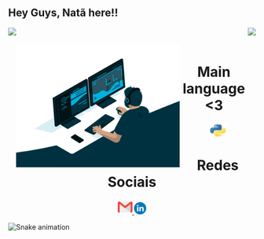 ## Hey Guys, Natã here!!

<div>
  <img  align="left" height="170em" src="https://github-readme-stats.vercel.app/api?username=Salezz&show_icons=true&theme=dracula&include_all_commits=true&count_private=true"/>
  <img align="right" height="170em" src="https://github-readme-stats.vercel.app/api/top-langs/?username=Salezz&layout=compact&langs_count=6&theme=dracula"/>
</div>
<br>

<div  align="center"> 
  <div style="display: inline_block"><br>
    <img align="left" height="250" alt="coding-time" src="code.gif">
    <h1 align="center"> Main language <3</h1>
    <img align="center" height="30" width="40" alt="python-icon" src="https://raw.githubusercontent.com/devicons/devicon/master/icons/python/python-original.svg">
   </div>
    
  
  <h1 align="center">Redes Sociais</h1>
    <a href = "mailto: natacomercial11@gmail.com">
      <img width="30" src="gmail.sgv.png">
    </a>
    <a href = "https://www.linkedin.com/in/nat%C3%A3-sales-460482256/">
      <img width="25" src="linkedin.sgv.png">
    </a>
</div>
  
![Snake animation](https://github.com/Salezz/Salezz/blob/output/github-contribution-grid-snake.svg)
